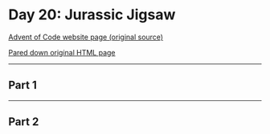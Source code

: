 # Day 20: Jurassic Jigsaw

[Advent of Code website page (original source)](https://adventofcode.com/2020/day/20)

[Pared down original HTML page](Day20_AdventofCode2020.html)

---

## Part 1

<!-- TODO: -->

---

## Part 2

<!-- TODO: -->
